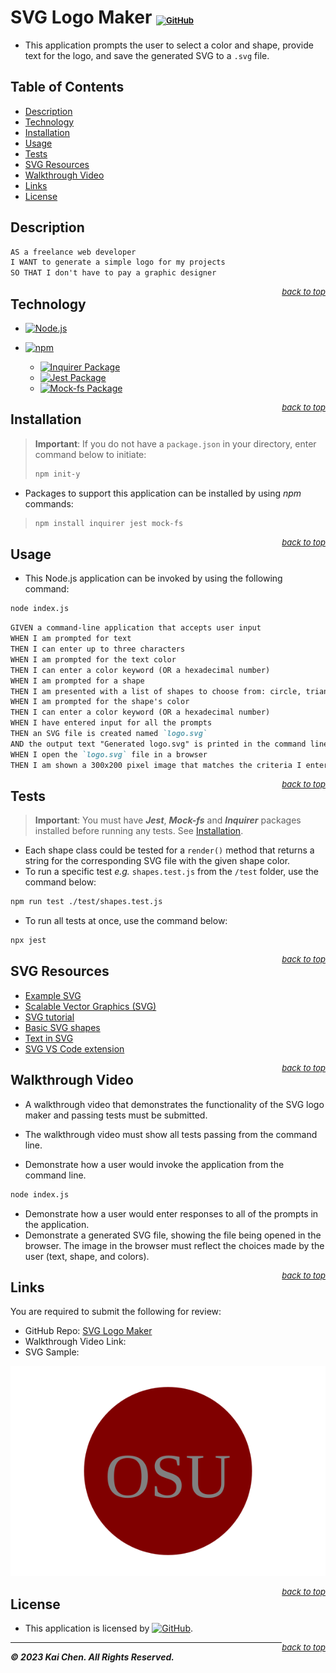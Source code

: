 # SVG Logo Maker <span style="font-size: small;">[![GitHub](https://img.shields.io/github/license/ronin1702/SVG-Logo-Maker)](./LICENSE)</span>
* This application prompts the user to select a color and shape, provide text for the logo, and save the generated SVG to a `.svg` file.

## Table of Contents
* [Description](#description)
* [Technology](#technology)
* [Installation](#installation)
* [Usage](#usage)
* [Tests](#tests)
* [SVG Resources](#svg-resources)
* [Walkthrough Video](#walkthrough-video)
* [Links](#links)
* [License](#license)


## Description
```md
AS a freelance web developer
I WANT to generate a simple logo for my projects
SO THAT I don't have to pay a graphic designer
```

<span style="float: right; font-size: small;">[*back to top*](#table-of-contents)</span>

## Technology
* [![Node.js](https://img.shields.io/badge/Node.js-v20.4.0-blue?logo=node.js)](https://nodejs.org/en)

* [![npm](https://img.shields.io/badge/NPM-v9.8.0-blue?logo=npm)](https://www.npmjs.com/)
    * [![Inquirer Package](https://img.shields.io/badge/Inquirer-8.2.5-green?logo=npm)](https://www.npmjs.com/package/inquirer)
    * [![Jest Package](https://img.shields.io/badge/Jest-29.6.1-green?logo=npm)](https://www.npmjs.com/package/jest)
    * [![Mock-fs Package](https://img.shields.io/badge/Mock--fs-5.2.0-green?logo=npm)](https://www.npmjs.com/package/mock-fs)

<span style="float: right; font-size: small;">[*back to top*](#table-of-contents)</span>

## Installation
> **Important**: If you do not have a `package.json` in your directory, enter command below to initiate:
>```bash
>npm init-y
>```

* Packages to support this application can be installed by using *npm* commands:
>```bash
>npm install inquirer jest mock-fs
>```

<span style="float: right; font-size: small;">[*back to top*](#table-of-contents)</span>

## Usage
* This Node.js application can be invoked by using the following command:
```bash
node index.js
```

```md
GIVEN a command-line application that accepts user input
WHEN I am prompted for text
THEN I can enter up to three characters
WHEN I am prompted for the text color
THEN I can enter a color keyword (OR a hexadecimal number)
WHEN I am prompted for a shape
THEN I am presented with a list of shapes to choose from: circle, triangle, and square
WHEN I am prompted for the shape's color
THEN I can enter a color keyword (OR a hexadecimal number)
WHEN I have entered input for all the prompts
THEN an SVG file is created named `logo.svg`
AND the output text "Generated logo.svg" is printed in the command line
WHEN I open the `logo.svg` file in a browser
THEN I am shown a 300x200 pixel image that matches the criteria I entered
```

<span style="float: right; font-size: small;">[*back to top*](#table-of-contents)</span>

## Tests
> **Important**: You must have ***Jest***, ***Mock-fs*** and ***Inquirer*** packages installed before running any tests. See [Installation](#installation).

* Each shape class could be tested for a `render()` method that returns a string for the corresponding SVG file with the given shape color.
* To run a specific test *e.g.* `shapes.test.js` from the `/test` folder, use the command below:
```bash
npm run test ./test/shapes.test.js
```
* To run all tests at once, use the command below:
```bash
npx jest
```

<span style="float: right; font-size: small;">[*back to top*](#table-of-contents)</span>

## SVG Resources
* [Example SVG](https://static.fullstack-bootcamp.com/fullstack-ground/module-10/circle.svg)
* [Scalable Vector Graphics (SVG)](https://en.wikipedia.org/wiki/Scalable_Vector_Graphics)
* [SVG tutorial](https://developer.mozilla.org/en-US/docs/Web/SVG/Tutorial)
* [Basic SVG shapes](https://developer.mozilla.org/en-US/docs/Web/SVG/Tutorial/Basic_Shapes)
* [Text in SVG](https://developer.mozilla.org/en-US/docs/Web/SVG/Tutorial/Texts)
* [SVG VS Code extension](https://marketplace.visualstudio.com/items?itemName=jock.svg)

<span style="float: right; font-size: small;">[*back to top*](#table-of-contents)</span>

## Walkthrough Video
* A walkthrough video that demonstrates the functionality of the SVG logo maker and passing tests must be submitted.
  <!-- * [![Walkthrough-Video](./Images/svg-logo-maker.gif)](https://drive.google.com/file/WALKTHROUGH-VIDEO-FOR-SVG-LOGO-MAKER) -->

* The walkthrough video must show all tests passing from the command line.
* Demonstrate how a user would invoke the application from the command line.
```bash
node index.js
```
* Demonstrate how a user would enter responses to all of the prompts in the application.
* Demonstrate a generated SVG file, showing the file being opened in the browser. The image in the browser must reflect the choices made by the user (text, shape, and colors).

<span style="float: right; font-size: small;">[*back to top*](#table-of-contents)</span>

## Links
You are required to submit the following for review:
* GitHub Repo: [SVG Logo Maker](https://github.com/Ronin1702/SVG-Logo-Maker)
* Walkthrough Video Link:
* SVG Sample: 

![Grey OSU Text in maroon circle shape](./examples/OSU-Circle-logo.svg)

<span style="float: right; font-size: small;">[*back to top*](#table-of-contents)</span>

## License
* This application is licensed by [![GitHub](https://img.shields.io/github/license/ronin1702/SVG-Logo-Maker)](./LICENSE).

<span style="float: right; font-size: small;">[*back to top*](#table-of-contents)</span>

---
***© 2023 Kai Chen. All Rights Reserved.***

